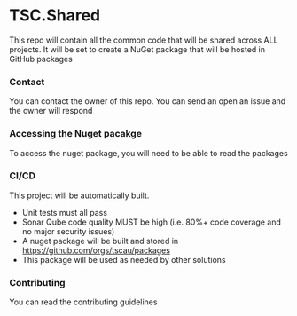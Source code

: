 # TSC.Shared
This repo will contain all the common code that will be shared across ALL projects. It will be set to create a NuGet package that will be hosted in GitHub packages

### Contact
You can contact the owner of this repo. You can send an open an issue and the owner will respond

### Accessing the Nuget pacakge
To access the nuget package, you will need to be able to read the packages

### CI/CD
This project will be automatically built. 
  - Unit tests must all pass
  - Sonar Qube code quality MUST be high (i.e. 80%+ code coverage and no major security issues)
  - A nuget package will be built and stored in https://github.com/orgs/tscau/packages
  - This package will be used as needed by other solutions


### Contributing
You can read the contributing guidelines 
